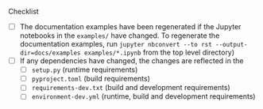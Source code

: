 <!--

Thank you for pull request.

Below are a few things we ask you kindly to self-check before getting a review. Remove checks that are not relevant.

-->


Checklist
* [ ] The documentation examples have been regenerated if the Jupyter notebooks in the `examples/` have changed. To regenerate the documentation examples, run `jupyter nbconvert --to rst --output-dir=docs/examples examples/*.ipynb` from the top level directory)
* [ ] If any dependencies have changed, the changes are reflected in the
  * [ ] `setup.py` (runtime requirements)
  * [ ] `pyproject.toml` (build requirements)
  * [ ] `requirements-dev.txt` (build and development requirements)
  * [ ] `environment-dev.yml` (runtime, build and development requirements)
